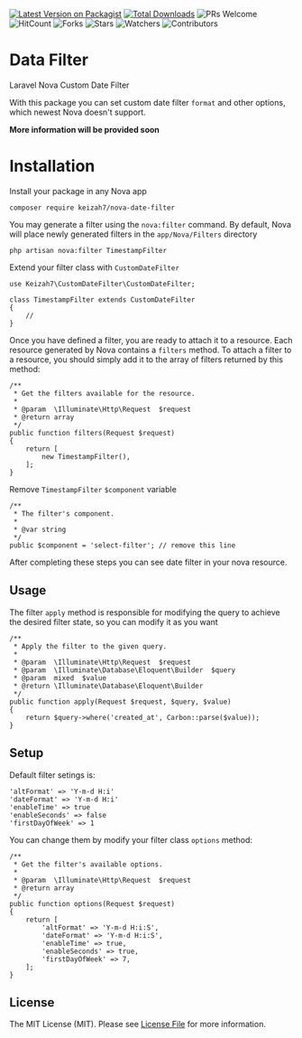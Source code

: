 [![Latest Version on Packagist](https://img.shields.io/packagist/v/keizah7/custom-date-filter.svg)](https://packagist.org/packages/keizah7/custom-date-filter)
[![Total Downloads](https://img.shields.io/packagist/dt/keizah7/custom-date-filter.svg)](https://packagist.org/packages/epartment/nova-dependency-container)
![PRs Welcome](https://img.shields.io/badge/PRs-welcome-brightgreen.svg)
![HitCount](http://hits.dwyl.io/keizah7/nova-date-filter.svg)
![Forks](https://img.shields.io/github/forks/keizah7/nova-date-filter?style=social)
![Stars](https://img.shields.io/github/stars/keizah7/nova-date-filter?style=social)
![Watchers](https://img.shields.io/github/watchers/keizah7/nova-date-filter?style=social)
![Contributors](https://img.shields.io/github/contributors/keizah7/nova-date-filter)
# Data Filter
Laravel Nova Custom Date Filter

With this package you can set custom date filter `format` and other options, which newest Nova doesn't support.

**More information will be provided soon**
# Installation
Install your package in any Nova app
```
composer require keizah7/nova-date-filter
```
You may generate a  filter using the `nova:filter` command.
By default, Nova will place newly generated filters in the `app/Nova/Filters` directory
```
php artisan nova:filter TimestampFilter
```
Extend your filter class with `CustomDateFilter`
```
use Keizah7\CustomDateFilter\CustomDateFilter;

class TimestampFilter extends CustomDateFilter
{
    //
}
```
Once you have defined a filter, you are ready to attach it to a resource. Each resource generated by Nova contains a `filters` method. To attach a filter to a resource, you should simply add it to the array of filters returned by this method:
```
/**
 * Get the filters available for the resource.
 *
 * @param  \Illuminate\Http\Request  $request
 * @return array
 */
public function filters(Request $request)
{
    return [
        new TimestampFilter(),
    ];
}
```
Remove `TimestampFilter` `$component` variable
```
/**
 * The filter's component.
 *
 * @var string
 */
public $component = 'select-filter'; // remove this line
```
After completing these steps you can see date filter in your nova resource.
## Usage
The filter `apply` method is responsible for modifying the query to achieve the desired filter state, so you can modify it as you want
```
/**
 * Apply the filter to the given query.
 *
 * @param  \Illuminate\Http\Request  $request
 * @param  \Illuminate\Database\Eloquent\Builder  $query
 * @param  mixed  $value
 * @return \Illuminate\Database\Eloquent\Builder
 */
public function apply(Request $request, $query, $value)
{
    return $query->where('created_at', Carbon::parse($value));
}
```
## Setup
Default filter setings is:
```
'altFormat' => 'Y-m-d H:i'
'dateFormat' => 'Y-m-d H:i'
'enableTime' => true
'enableSeconds' => false
'firstDayOfWeek' => 1
```
You can change them by modify your filter class `options` method:
```
/**
 * Get the filter's available options.
 *
 * @param  \Illuminate\Http\Request  $request
 * @return array
 */
public function options(Request $request)
{
    return [
        'altFormat' => 'Y-m-d H:i:S',
        'dateFormat' => 'Y-m-d H:i:S',
        'enableTime' => true,
        'enableSeconds' => true,
        'firstDayOfWeek' => 7,
    ];
}
```
## License
The MIT License (MIT). Please see [License File](https://github.com/keizah7/nova-date-filter/blob/master/LICENSE) for more information.
